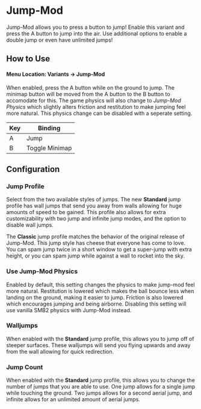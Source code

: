 # Jump-Mod
Jump-Mod allows you to press a button to jump! Enable this variant and press the A button to jump into the air. Use additional options to enable a double jump or even have unlimited jumps!

## How to Use
#### Menu Location: Variants -> Jump-Mod
When enabled, press the A button while on the ground to jump. The minimap button will be moved from the A button to the B button to accomodate for this. The game physics will also change to *Jump-Mod Physics* which slightly alters friction and restitution to make jumping feel more natural. This physics change can be disabled with a seperate setting.

|Key|Binding|
|-|-|
|A|Jump|
|B|Toggle Minimap|

## Configuration
### Jump Profile
Select from the two available styles of jumps. The new **Standard** jump profile has wall jumps that send you away from walls allowing for huge amounts of speed to be gained. This profile also allows for extra customizability with two jump and infinite jump modes, and the option to disable wall jumps.

The **Classic** jump profile matches the behavior of the original release of Jump-Mod. This jump style has cheese that everyone has come to love. You can spam jump twice in a short window to get a super-jump with extra height, or you can spam jump while against a wall to rocket into the sky.

### Use Jump-Mod Physics
Enabled by default, this setting changes the physics to make jump-mod feel more natural. Restitution is lowered which makes the ball bounce less when landing on the ground, making it easier to jump. Friction is also lowered which encourages jumping and being airborne. Disabling this setting will use vanilla SMB2 physics with Jump-Mod instead.

### Walljumps
When enabled with the **Standard** jump profile, this allows you to jump off of steeper surfaces. These walljumps will send you flying upwards and away from the wall allowing for quick redirection.

### Jump Count
When enabled with the **Standard** jump profile, this allows you to change the number of jumps that you are able to use. One jump allows for a single jump while touching the ground. Two jumps allows for a second aerial jump, and infinite allows for an unlimited amount of aerial jumps.
